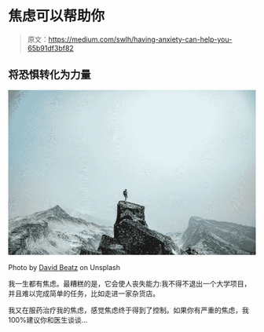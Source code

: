 # 焦虑可以帮助你

> 原文：<https://medium.com/swlh/having-anxiety-can-help-you-65b91df3bf82>

## 将恐惧转化为力量

![](img/1bf02fb26699d6a73a3dc2cd50c72b07.png)

Photo by [David Beatz](https://unsplash.com/@_davidgavi) on Unsplash

我一生都有焦虑。最糟糕的是，它会使人丧失能力:我不得不退出一个大学项目，并且难以完成简单的任务，比如走进一家杂货店。

我又在服药治疗我的焦虑，感觉焦虑终于得到了控制。如果你有严重的焦虑，我 100%建议你和医生谈谈…